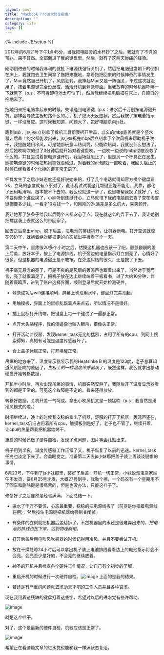 ```yaml
---
layout: post
title: "Macbook Pro进水修复指南"
description: ""
category: life 
tags: []
---
```

{% include JB/setup %}

2012年的6月21号下午1点45分，当我把电脑旁的水杯抄了之后，我就有了不详的预兆，果不其然。全部倒进了我的键盘里，然后，就有了这两天惨痛的经验。

刚刚倒进去的时候我麻利的就扯下电源线强行关机了，然后把电脑键盘朝下的倒扣在床上，我就跑去卫生间拿了拖把来拖地，拿着拖把回来的时候神奇的事情发生了，Mac竟然自己开机了，风扇狂转。我捧起Mac又是一阵强关，不过这次就没用了，按着电源键完全没反应，活活开机到登录界面。当我放弃的时候机器呼哧一下就黑了（p.s：不可拆卸电池太可怕了），然后我继续把电脑扣在床上，自顾自的拖地去了。

拖地归来把电脑拿起来的时候，失误碰到电源键（p.s：进水后千万别按电源键开机，那样会导致主板短路什么的。），机子熄火无反应状，然后我按了按电量指示键，一样没反应。这时候我知道，问题大了，包好电脑杀向js处。

跑到js处，js小妹立刻拿了拆机工具帮我拆开后盖，忒么的mbp底盖就是个盛水器，后盖上的水都能泼出来，js小妹拆完mbp后立刻拿了个吹风机来帮助机子吹干，我提醒她用冷风，可是她那玩意叫热风筒，只能吹热风，我就没什么想法了，然后她吹啊吹的过了3分钟后就开始对着键盘吹，一边吹一边说的mbp彻底没救了什么的，并且尝试着按电源键开机，我当场就阻止了，但是另一个杯具正在发生，她按电源键的时候把热风筒就没动过，对着我的del键就一直吹着，我回头阻止的时候已经看着4个化掉的键非常无语了。

杯具发生了之后小妹态度还挺好说她来赔，打了几个电话就得知官方换个键盘要2k，立马的态度就有点不对了，说让我试试看这几颗键还能不能用。我靠，都化了还用毛用啊，根本按不下去的。我么也就退一步了，说键帽帮我换了就好了，也不要你整个键盘换了，小妹听到还挺开心，立马就甩下我的电脑跑去查了查在淘宝键帽要多少钱，一看才10块钱一个，和刚刚的2k落差是多么的大，喜笑颜开。

我让她写了张条子给我以后两个人都安心了点。现在就这么的弄下去了，我让她别把螺丝装上去就这么的带回家了。


回去之后拿出mbp，脱下后盖，把电池的排线挑开，让机器断电。打开空调就晾在旁边了，就抱着绝对能搞定的心态拿出平板看了个一天。

第二天中午，蛋疼很20多个小时之后，估摸这机器也应该干了吧，颤颤巍巍的盖上后盖，放好本子，按上了电源排线，机子旁边的电量指示灯立刻亮了，心情好了很多，但是机器的电源键还是不敢按，在旁边纠结的很久，还是按了下去。

机子毫无悬念的亮了，可是不爽的是风扇的轰鸣声也跟着出来了，当然对于我而言，亮了就很满足了，把机子放在边上继续端着平板看书，过了大约10分钟，伴随着轰鸣声，进到了账户选择界面，顺利登录后就开始检测硬件。

- 登录成功后wifi连接顺利，屏幕上也没用水印，键盘灯完美亮起。

- 用触摸板，界面上的鼠标乱飘着点来点去，所以情况不是很好。

- 插上鼠标打开终端，把键盘上每一个键试了一遍都正常。

- 点开大头贴程序，我的傻逼像也映入眼帘，摄像头正常。

- 打开活动监视器，发现kernel_task无比的猛烈，占用了所有的cpu，到网上搜索得知，真的有可能是温度传感器坏了。

- 合上盖子休眠正常，打开唤醒正常。

吊爆的地方来了，温度显示器显示我的Heatsinke B 的温度是123度，老子总算知道风扇狂响的原因了，*主板上的一枚温度传感器废了*，既然这样，我么就拿出移动硬盘开始转移数据，

开机半小时后，再次出现吊爆的事情，机器突然安静了，我随后开了温度显示器看到的都是正常的。可见这个故障是不定的。看来还得放放。

转移好数据，关机开盖一气呵成。拿出小吹风机又是一顿猛吹（p.s：我当然是用冷风模式的啦。）

时间继续过，晚上的时候我安稳的拿出了机器，舒服的打开了机器，轰鸣声还在，kernel_task仍旧占用着所有cpu，触摸板倒是好了。老子也不管了，继续开着，让cpu的热量帮我把机器给烤干。

重启的时候还做了硬件自检，发现了点问题，图片等会儿贴出来。

机子用到半夜，温度传感器工作正常了又，机子恢复了以前的迅速。kernel_task任务也淡定下来了。合盖睡觉之，准备第二天去js小妹那把盖子装上再谈谈键帽的事情。

6月23号，下午到了js小妹那里，装好了后盖，开机一切正常，小妹说淘宝店家端午不发货，要6月25号才发，大概27号到手，我勒个擦，一个码农有一个星期用不了回车和删除键是很痛苦的，但是也没办法，只能这样子了。

修复好了之后自然是经验满满，下面总结一下。

- 进水了千万不要慌，心态最重要，稳稳的把电源线拔了（前提是你插着电源线在用），然后按住电源键把机器给强制关闭掉。

- 有条件的立刻就把机器后盖给拆了，不然机器里的水还是很难弄出来的，*把电池的排线也拔下来，达到物理断电*。

- 打开后盖后用电吹风吹机器的时候记得用冷风，并且不要尝试开机。

- 放在干燥处晾24小时后可以拿出机子装上电池排线看看边上的电池指示灯会不会亮，会亮至少是好的，不会亮的继续放着。

- 神圣的开机并且检查各个硬件工作情况，让自己有个初步的了解。

- 重启开机的时候进行一次硬件自检。![image](http://ww3.sinaimg.cn/large/52f8121djw1du75042os2j.jpg)
上面的是我的结果。

- 若还是有严重的问题就去求助天才吧的工作人员并且各种哀求。

现在我用着这残缺的键盘打着这些字，希望对以后的进水党有些许帮助。

![image](http://ww4.sinaimg.cn/large/52f8121djw1du7flw3dpoj.jpg)

就是这个样子。

对了，这个是最新的硬件自检，机器应该是正常了。

![image](http://ww2.sinaimg.cn/large/52f8121djw1du8smsxedyj.jpg)

希望正在看这篇文章的进水党也能和我一样满状态复活。
